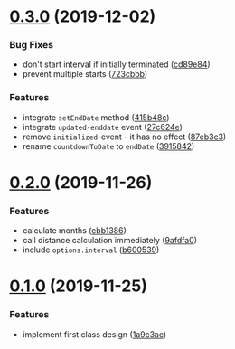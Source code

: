 # [0.3.0](https://github.com/herteleo/endspurt/compare/0.2.0...0.3.0) (2019-12-02)


### Bug Fixes

* don't start interval if initially terminated ([cd89e84](https://github.com/herteleo/endspurt/commit/cd89e84e14bd20c682b15d1b6a41ac182bc95a32))
* prevent multiple starts ([723cbbb](https://github.com/herteleo/endspurt/commit/723cbbb853e77323b0855becb5abc9f8aeb3ef60))


### Features

* integrate `setEndDate` method ([415b48c](https://github.com/herteleo/endspurt/commit/415b48cc647624d4caab12efcf23b752507d4a57))
* integrate `updated-enddate` event ([27c624e](https://github.com/herteleo/endspurt/commit/27c624ea5b1cb9acf15eeeeb3f4dd61ccb55d20a))
* remove `initialized`-event - it has no effect ([87eb3c3](https://github.com/herteleo/endspurt/commit/87eb3c35ff89f9e019ee37c9c641cca67b1767f0))
* rename `countdownToDate` to `endDate` ([3915842](https://github.com/herteleo/endspurt/commit/39158426d5954b39b9c7d969153a3b6aa4890a8f))

# [0.2.0](https://github.com/herteleo/endspurt/compare/0.1.0...0.2.0) (2019-11-26)


### Features

* calculate months ([cbb1386](https://github.com/herteleo/endspurt/commit/cbb1386da38cf062f421bfc2624ecf9f91e0c6cf))
* call distance calculation immediately ([9afdfa0](https://github.com/herteleo/endspurt/commit/9afdfa0132d40f8e8bc3378630575f4badc84af2))
* include `options.interval` ([b600539](https://github.com/herteleo/endspurt/commit/b600539bfadb9c1186abe4d18c68d10a57097613))

# [0.1.0](https://github.com/herteleo/endspurt/compare/0.0.0...0.1.0) (2019-11-25)


### Features

* implement first class design ([1a9c3ac](https://github.com/herteleo/endspurt/commit/1a9c3accee9972589b83926f19b00c79e488673c))
